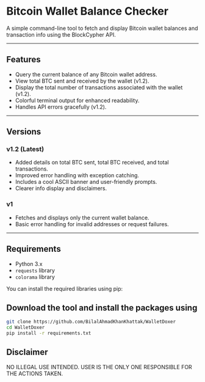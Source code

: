 # Bitcoin Wallet Balance Checker

A simple command-line tool to fetch and display Bitcoin wallet balances and transaction info using the BlockCypher API.

---

## Features

- Query the current balance of any Bitcoin wallet address.
- View total BTC sent and received by the wallet (v1.2).
- Display the total number of transactions associated with the wallet (v1.2).
- Colorful terminal output for enhanced readability.
- Handles API errors gracefully (v1.2).

---

## Versions

### v1.2 (Latest)

- Added details on total BTC sent, total BTC received, and total transactions.
- Improved error handling with exception catching.
- Includes a cool ASCII banner and user-friendly prompts.
- Clearer info display and disclaimers.

### v1

- Fetches and displays only the current wallet balance.
- Basic error handling for invalid addresses or request failures.

---

## Requirements

- Python 3.x
- `requests` library
- `colorama` library

You can install the required libraries using pip:

## Download the tool and install the packages using
```bash
git clone https://github.com/BilalAhmadKhanKhattak/WalletDoxer
cd WalletDoxer
pip install -r requirements.txt
```
## Disclaimer
NO ILLEGAL USE INTENDED. USER IS THE ONLY ONE RESPONSIBLE FOR THE ACTIONS TAKEN.
